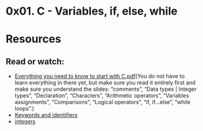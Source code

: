 # **0x01. C - Variables, if, else, while**

# Resources
## **Read or watch:**
+ [Everything you need to know to start with C.pdf](https://s3.amazonaws.com/alx-intranet.hbtn.io/uploads/misc/2022/4/e0ccf91eec6b977a9e00ed384dc285df9c2772e3.pdf?X-Amz-Algorithm=AWS4-HMAC-SHA256&X-Amz-Credential=AKIARDDGGGOUSBVO6H7D%2F20230714%2Fus-east-1%2Fs3%2Faws4_request&X-Amz-Date=20230714T212200Z&X-Amz-Expires=86400&X-Amz-SignedHeaders=host&X-Amz-Signature=a313bf7b353280e6c8cba90a088b3e8387c099568419d91a8ac11dac96590a1c)\(You do not have to learn everything in there yet, but make sure you read it entirely first and make sure you understand the slides: “comments”, “Data types | Integer types”, “Declaration”, “Characters”, “Arithmetic operators”, “Variables assignments”, “Comparisons”, “Logical operators”, “if, if…else”, “while loops”.\)
+ [Keywords and identifiers](https://publications.gbdirect.co.uk//c_book/chapter2/keywords_and_identifiers.html)
+ [integers](https://publications.gbdirect.co.uk//c_book/chapter2/integral_types.html)



